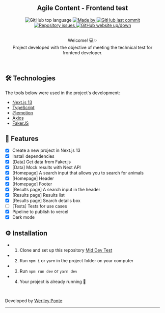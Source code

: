<h2 align="center">Agile Content - Frontend test</h2>

<div align="center">
  <img alt="GitHub top language" src="https://img.shields.io/github/languages/top/werlleyg/agile-content-frontend-test?color=9747FF">

  <a href="https://www.linkedin.com/in/werlleyg/" target="_blank" rel="noopener noreferrer">
    <img alt="Made by" src="https://img.shields.io/badge/developed%20by-Werlley Ponte-9747FF">
  </a>
  
  <a href="https://github.com/werlleyh/agile-content-frontend-test/commits/main">
    <img alt="GitHub last commit" src="https://img.shields.io/github/last-commit/werlleyg/agile-content-frontend-test?color=9747FF">
  </a>

  <a href="https://github.com/werlleyg/agile-content-frontend-test/issues">
    <img alt="Repository issues" src="https://img.shields.io/github/issues/werlleyg/agile-content-frontend-test?color=9747FF">
  </a>

  <a href="https://#">
    <img alt="GitHub website up/down" src="https://img.shields.io/website-up-down-green-red/https/agile-content-frontend-test.vercel.app.svg">
  </a>
</div>
<br/>
<p align="center">
  Welcome! 💻✨<br/>
  Project developed with the objective of meeting the technical test for frontend developer.
</p>

<br/>

## 🛠 Technologies

The tools below were used in the project's development:

- [Next.js 13](https://nextjs.org/)
- [TypeScript](https://www.typescriptlang.org/)
- [@emotion](https://emotion.sh/docs/introduction)
- [Axios](https://axios-http.com/)
- [FakerJS](https://fakerjs.dev/)

## :space_invader: Features

- [x] Create a new project in Next.js 13
- [x] Install dependencies
- [x] [Data] Get data from Faker.js
- [x] [Data] Mock results with Next API
- [x] [Homepage] A search input that allows you to search for animals
- [x] [Homepage] Header
- [x] [Homepage] Footer
- [x] [Results page] A search input in the header
- [x] [Results page] Results list
- [x] [Results page] Search details box
- [ ] [Tests] Tests for use cases
- [x] Pipeline to publish to vercel
- [x] Dark mode

## ⚙ Installation

- 1. Clone and set up this repository [Mid Dev Test](https://github.com/werlleyg/agile-content-frontend-test)
- 2. Run `npm i` or `yarn` in the project folder on your computer
- 3. Run `npm run dev` or `yarn dev`
- 4. Your project is already running 🔭

<br/>

Developed by [Werlley Ponte](https://linkedin.com/in/werlleyg)

---
